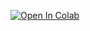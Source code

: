 [![Open In Colab](https://colab.research.google.com/assets/colab-badge.svg)](https://github.com/Alphawave-ML/indabax-2021/blob/main/multimodal-search/bytefuse_indabax_multimodal_search_intro.ipynb)
